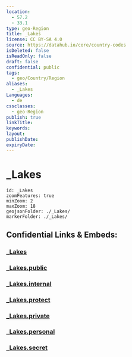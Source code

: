 ```yaml
---
location:
  - 57.2
  - 33.1
type: geo-Region
title: _Lakes
license: CC BY-SA 4.0
source: https://datahub.io/core/country-codes
isDeleted: false
isReadOnly: false
draft: false
confidential: public
tags:
  - geo/Country/Region
aliases:
  - _Lakes
Languages:
  - de
cssclasses:
  - geo-Region
publish: true
linkTitle:
keywords:
layout:
publishDate:
expiryDate:
---
```


# _Lakes

```leaflet
id: _Lakes
zoomFeatures: true 
minZoom: 2 
maxZoom: 18
geojsonFolder: ./_Lakes/
markerFolder: ./_Lakes/
```


## Confidential Links & Embeds: 

### [_Lakes](/_Standards/Earth/Continent/Europe/Europe~East/Russia/Russia~Central/Tver_Oblast/_Lakes.md) 

### [_Lakes.public](/_public/Earth/Continent/Europe/Europe~East/Russia/Russia~Central/Tver_Oblast/_Lakes.public.md) 

### [_Lakes.internal](/_internal/Earth/Continent/Europe/Europe~East/Russia/Russia~Central/Tver_Oblast/_Lakes.internal.md) 

### [_Lakes.protect](/_protect/Earth/Continent/Europe/Europe~East/Russia/Russia~Central/Tver_Oblast/_Lakes.protect.md) 

### [_Lakes.private](/_private/Earth/Continent/Europe/Europe~East/Russia/Russia~Central/Tver_Oblast/_Lakes.private.md) 

### [_Lakes.personal](/_personal/Earth/Continent/Europe/Europe~East/Russia/Russia~Central/Tver_Oblast/_Lakes.personal.md) 

### [_Lakes.secret](/_secret/Earth/Continent/Europe/Europe~East/Russia/Russia~Central/Tver_Oblast/_Lakes.secret.md)


